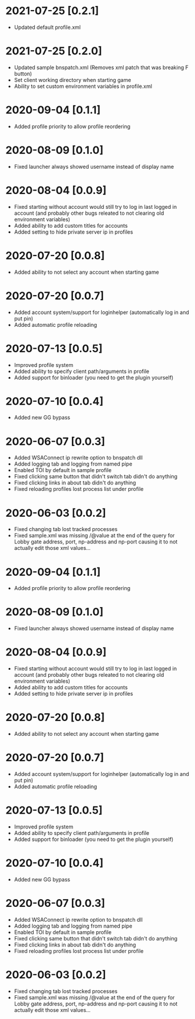 # 2021-07-25 [0.2.1]
- Updated default profile.xml

# 2021-07-25 [0.2.0]
- Updated sample bnspatch.xml (Removes xml patch that was breaking F button)
- Set client working directory when starting game
- Ability to set custom environment variables in profile.xml

# 2020-09-04 [0.1.1]
- Added profile priority to allow profile reordering

# 2020-08-09 [0.1.0]
- Fixed launcher always showed username instead of display name

# 2020-08-04 [0.0.9]
- Fixed starting without account would still try to log in last logged in account (and probably other bugs releated to not clearing old environment variables)
- Added ability to add custom titles for accounts
- Added setting to hide private server ip in profiles

# 2020-07-20 [0.0.8]
- Added ability to not select any account when starting game

# 2020-07-20 [0.0.7]
- Added account system/support for loginhelper (automatically log in and put pin)
- Added automatic profile reloading

# 2020-07-13 [0.0.5]
- Improved profile system
- Added ability to specify client path/arguments in profile
- Added support for binloader (you need to get the plugin yourself)

# 2020-07-10 [0.0.4]
- Added new GG bypass

# 2020-06-07 [0.0.3]
- Added WSAConnect ip rewrite option to bnspatch dll
- Added logging tab and logging from named pipe
- Enabled TOI by default in sample profile
- Fixed clicking same button that didn't switch tab didn't do anything
- Fixed clicking links in about tab didn't do anything
- Fixed reloading profiles lost process list under profile

# 2020-06-03 [0.0.2]
- Fixed changing tab lost tracked processes
- Fixed sample.xml was missing /@value at the end of the query for Lobby gate address, port, np-address and np-port causing it to not actually edit those xml values...

# 2020-09-04 [0.1.1]
- Added profile priority to allow profile reordering

# 2020-08-09 [0.1.0]
- Fixed launcher always showed username instead of display name

# 2020-08-04 [0.0.9]
- Fixed starting without account would still try to log in last logged in account (and probably other bugs releated to not clearing old environment variables)
- Added ability to add custom titles for accounts
- Added setting to hide private server ip in profiles

# 2020-07-20 [0.0.8]
- Added ability to not select any account when starting game

# 2020-07-20 [0.0.7]
- Added account system/support for loginhelper (automatically log in and put pin)
- Added automatic profile reloading

# 2020-07-13 [0.0.5]
- Improved profile system
- Added ability to specify client path/arguments in profile
- Added support for binloader (you need to get the plugin yourself)

# 2020-07-10 [0.0.4]
- Added new GG bypass

# 2020-06-07 [0.0.3]
- Added WSAConnect ip rewrite option to bnspatch dll
- Added logging tab and logging from named pipe
- Enabled TOI by default in sample profile
- Fixed clicking same button that didn't switch tab didn't do anything
- Fixed clicking links in about tab didn't do anything
- Fixed reloading profiles lost process list under profile

# 2020-06-03 [0.0.2]
- Fixed changing tab lost tracked processes
- Fixed sample.xml was missing /@value at the end of the query for Lobby gate address, port, np-address and np-port causing it to not actually edit those xml values...
